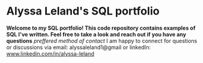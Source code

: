 # Alyssa Leland's SQL portfolio

**Welcome to my SQL portfolio! This code repository contains examples of SQL I've written. Feel free to take a look and reach out if you have any questions**
_preffered method of contact_ I am happy to connect for questions or discussions via 
email: alyssaleland1@gmail or linkedIn: www.linkedin.com/in/alyssa-leland
